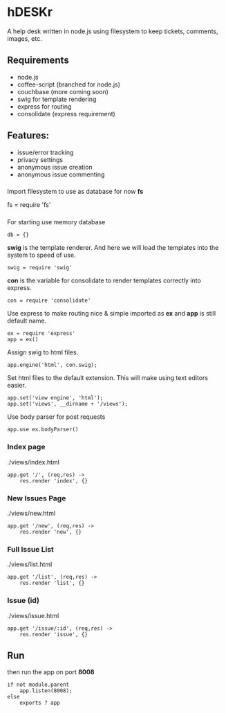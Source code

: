 # hDESKr
A help desk written in node.js using filesystem to keep tickets, comments, images, etc.

## Requirements
- node.js
- coffee-script (branched for node.js)
- couchbase (more coming soon)
- swig for template rendering
- express for routing
 - consolidate (express requirement)

## Features:
- issue/error tracking
- privacy settings
 - anonymous issue creation
 - anonymous issue commenting

###
Import filesystem to use as database for now **fs**

fs = require 'fs'
###

For starting use memory database

    db = {}

**swig** is the template renderer. And here we will
load the templates into the system to speed of use.

    swig = require 'swig'

**con** is the variable for consolidate to
render templates correctly into express.

    con = require 'consolidate'

Use express to make routing nice & simple
imported as **ex** and **app** is still
default name.

    ex = require 'express'
    app = ex()

Assign swig to html files.

    app.engine('html', con.swig);

Set html files to the default extension.
This will make using text editors easier.

    app.set('view engine', 'html');
    app.set('views', __dirname + '/views');

Use body parser for post requests

    app.use ex.bodyParser()

### Index page
./views/index.html


    app.get '/', (req,res) ->
        res.render 'index', {}

### New Issues Page
./views/new.html

    app.get '/new', (req,res) ->
        res.render 'new', {}

### Full Issue List
./views/list.html

    app.get '/list', (req,res) ->
        res.render 'list', {}

### Issue (id)
./views/issue.html

    app.get '/issue/:id', (req,res) ->
        res.render 'issue', {}

## Run
then run the app on port **8008**

    if not module.parent
        app.listen(8008);
    else
        exports ? app
